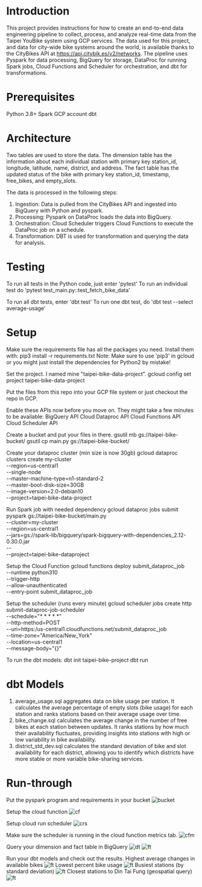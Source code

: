 # Introduction

This project provides instructions for how to create an end-to-end data engineering pipeline to collect, process, and analyze real-time data from the Taipei YouBike system using GCP services. 
The data used for this project, and data for city-wide bike systems around the world, is available thanks to the CityBikes API at https://api.citybik.es/v2/networks.
The pipeline uses Pyspark for data processing, BigQuery for storage, DataProc for running Spark jobs, Cloud Functions and Scheduler for orchestration, and dbt for transformations.

# Prerequisites

Python 3.8+
Spark 
GCP account
dbt

# Architecture
Two tables are used to store the data.
The dimension table has the information about each individual station with primary key station_id, longitude, latitude, name, district, and address.
The fact table has the updated status of the bike with primary key station_id, timestamp, free_bikes, and empty_slots.

The data is processed in the following steps:
1. Ingestion: Data is pulled from the CityBikes API and ingested into BigQuery with Python and pyspark.
2. Processing: Pyspark on DataProc loads the data into BigQuery.
3. Orchestration: Cloud Scheduler triggers Cloud Functions to execute the DataProc job on a schedule.
4. Transformation: DBT is used for transformation and querying the data for analysis.

# Testing
To run all tests in the Python code, just enter 'pytest'
To run an individual test do 'pytest test_main.py::test_fetch_bike_data'

To run all dbt tests, enter 'dbt test'
To run one dbt test, do 'dbt test --select average-usage'

# Setup
Make sure the requirements file has all the packages you need. Install them with:
pip3 install -r requirements.txt
Note: Make sure to use 'pip3' in gcloud or you might just install the dependencies for Python2 by mistake!

Set the project. I named mine "taipei-bike-data-project".
gcloud config set project taipei-bike-data-project

Put the files from this repo into your GCP file system or just checkout the repo in GCP.

Enable these APIs now before you move on. They might take a few minutes to be available:
BigQuery API
Cloud Dataproc API
Cloud Functions API
Cloud Scheduler API

Create a bucket and put your files in there.
gsutil mb gs://taipei-bike-bucket/
gsutil cp main.py gs://taipei-bike-bucket/

Create your dataproc cluster (min size is now 30gb)
gcloud dataproc clusters create my-cluster \
    --region=us-central1 \
    --single-node \
    --master-machine-type=n1-standard-2 \
    --master-boot-disk-size=30GB \
    --image-version=2.0-debian10 \
    --project=taipei-bike-data-project

Run Spark job with needed dependency
gcloud dataproc jobs submit pyspark gs://taipei-bike-bucket/main.py \
    --cluster=my-cluster \
    --region=us-central1 \
    --jars=gs://spark-lib/bigquery/spark-bigquery-with-dependencies_2.12-0.30.0.jar \
    -- \
    --project=taipei-bike-dataproject

Setup the Cloud Function
gcloud functions deploy submit_dataproc_job \
  --runtime python310 \
  --trigger-http \
  --allow-unauthenticated \
  --entry-point submit_dataproc_job

Setup the scheduler (runs every minute)
gcloud scheduler jobs create http submit-dataproc-job-scheduler \
  --schedule="* * * * *" \
  --http-method=POST \
  --uri=https:/us-central1.cloudfunctions.net/submit_dataproc_job \
  --time-zone="America/New_York" \
  --location=us-central1 \
  --message-body="{}"

To run the dbt models:
dbt init taipei-bike-project
dbt run

# dbt Models

1. average_usage.sql aggregates data on bike usage per station. It calculates the average percentage of empty slots (bike usage) for each station and ranks stations based on their average usage over time.
2. bike_change.sql calculates the average change in the number of free bikes at each station between updates. It ranks stations by how much their availability fluctuates, providing insights into stations with high or low variability in bike availability.
3. district_std_dev.sql calculates the standard deviation of bike and slot availability for each district, allowing you to identify which districts have more stable or more variable bike-sharing services.

# Run-through

Put the pyspark program and requirements in your bucket
![bucket](screenshots/cloud_storage.png)

Setup the cloud function
![cf](screenshots/cloud_run_function.png)

Setup cloud run scheduler
![crs](screenshots/cloud_run_scheduler.png)

Make sure the scheduler is running in the cloud function metrics tab.
![cfm](screenshots/cloud_run_function_metrics.png)

Query your dimension and fact table in BigQuery
![dt](screenshots/dim_table.png)
![ft](screenshots/fact_table.png)

Run your dbt models and check out the results.
Highest average changes in available bikes
![ft](screenshots/dbt_avg_bike_change.png)
Lowest percent bike usage
![ft](screenshots/dbt_avg_usage.png)
Busiest stations (by standard deviation)
![ft](screenshots/dbt_std_dev.png)
Closest stations to Din Tai Fung (geospatial query)
![ft](screenshots/dbt_closest_station.png)
